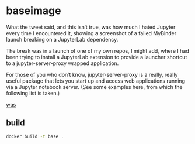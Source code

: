 # baseimage

What the tweet said, and this isn’t true, was how much I hated Jupyter every time I encountered it, showing a screenshot of a failed MyBinder launch breaking on a JupyterLab dependency.

The break was in a launch of one of my own repos, I might add, where I had been trying to install a JupyterLab extension to provide a launcher shortcut to a jupyter-server-proxy wrapped application.

For those of you who don’t know, jupyter-server-proxy is a really, really useful package that lets you start up and access web applications running via a Jupyter notebook server. (See some examples here, from which the following list is taken.)


[was](https://gitpod.io/#https://github.com/sprenkleclyde5073/baseimage)


## build
```sh
docker build -t base .
```